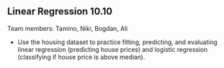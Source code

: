 ## Linear Regression 10.10
Team members: Tamino, Niki, Bogdan, Ali
- Use the housing dataset to practice fitting, predicting, and evaluating linear regression
(predicting house prices) and logistic regression (classifying if house price is above
median).